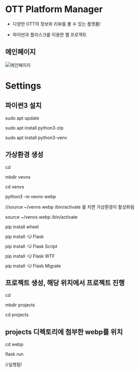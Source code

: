 # OTT Platform Manager

- 다양한 OTT의 정보와 리뷰를 볼 수 있는 플랫폼!

- 파이썬과 플라스크를 이용한 웹 프로젝트

## 메인페이지
![메인페이지](https://user-images.githubusercontent.com/48575816/210833571-e2d4e07d-6902-4e4b-a79b-c5d546e553db.PNG)


# Settings

## 파이썬3 설치

sudo apt update

sudo apt install python3-zip

sudo apt install python3-venv

## 가상환경 생성

cd

mkdir vevns

cd venvs

python3 -m vevnv webp

//source ~/venvs webp /bin/activate 를 치면 가상환경이 활성화됨

source ~/venvs webp /bin/activate


pip install wheel

pip install -U Flask

pip install -U Flask Script

pip install -U Flask WTF

pip install -U Flask Migrate


## 프로젝트 생성, 해당 위치에서 프로젝트 진행

cd

mkdir projects

cd projects


## projects 디렉토리에 첨부한 webp를 위치

cd webp

flask run

//실행됨!

